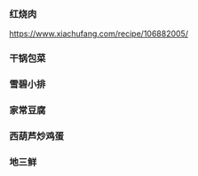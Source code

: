 ### 红烧肉

https://www.xiachufang.com/recipe/106882005/
### 干锅包菜

### 雪碧小排

### 家常豆腐

### 西葫芦炒鸡蛋

### 地三鲜

### 




